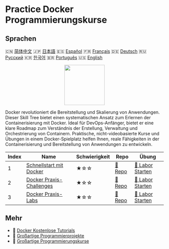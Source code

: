 # Practice Docker Programmierungskurse

## Sprachen

🇨🇳 [简体中文](README_zh.md) 🇯🇵 [日本語](README_ja.md) 🇪🇸 [Español](README_es.md) 🇫🇷 [Français](README_fr.md) 🇩🇪 [Deutsch](README_de.md) 🇷🇺 [Русский](README_ru.md) 🇰🇷 [한국어](README_ko.md) 🇧🇷 [Português](README_pt.md) 🇺🇸 [English](README.md) 

<div align="center">
<img width="128px" src="https://file.labex.io/path/X5zPui0XRqNx.png">
</div>

Docker revolutioniert die Bereitstellung und Skalierung von Anwendungen. Dieser Skill Tree bietet einen systematischen Ansatz zum Erlernen der Containerisierung mit Docker. Ideal für DevOps-Anfänger, bietet er eine klare Roadmap zum Verständnis der Erstellung, Verwaltung und Orchestrierung von Containern. Praktische, nicht-videobasierte Kurse und Übungen in einem Docker-Spielplatz helfen Ihnen, reale Fähigkeiten in der Containerisierung und Bereitstellung von Anwendungen zu entwickeln.

|   Index | Name                                                                               | Schwierigkeit   | Repo                                                                | Übung                                                                      |
|---------|------------------------------------------------------------------------------------|-----------------|---------------------------------------------------------------------|----------------------------------------------------------------------------|
|       1 | [Schnellstart mit Docker](https://labex.io/de/courses/quick-start-with-docker)     | ★☆☆             | [🔗 Repo](https://github.com/labex-labs/quick-start-with-docker)    | [🚀 Labor Starten](https://labex.io/de/courses/quick-start-with-docker)    |
|       2 | [Docker Praxis-Challenges](https://labex.io/de/courses/docker-practice-challenges) | ★☆☆             | [🔗 Repo](https://github.com/labex-labs/docker-practice-challenges) | [🚀 Labor Starten](https://labex.io/de/courses/docker-practice-challenges) |
|       3 | [Docker Praxis-Labs](https://labex.io/de/courses/docker-practice-labs)             | ★☆☆             | [🔗 Repo](https://github.com/labex-labs/docker-practice-labs)       | [🚀 Labor Starten](https://labex.io/de/courses/docker-practice-labs)       |

## Mehr

- 🔗 [Docker Kostenlose Tutorials](https://github.com/labex-labs/docker-free-tutorials)
- 🔗 [Großartige Programmierprojekte](https://github.com/labex-labs/awesome-programming-projects)
- 🔗 [Großartige Programmierungskurse](https://github.com/labex-labs/awesome-programming-courses)

